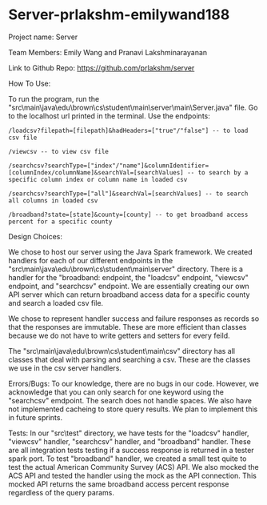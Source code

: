 # Server-prlakshm-emilywand188

Project name: Server

Team Members: Emily Wang and Pranavi Lakshminarayanan 

Link to Github Repo: https://github.com/prlakshm/server

How To Use:

To run the program, run the "src\main\java\edu\brown\cs\student\main\server\main\Server.java" file. Go to the localhost url printed in the terminal. Use the endpoints:

    /loadcsv?filepath=[filepath]&hadHeaders=["true"/"false"] -- to load csv file

    /viewcsv -- to view csv file

    /searchcsv?searchType=["index"/"name"]&columnIdentifier=[columnIndex/columnName]&searchVal=[searchValues] -- to search by a specific column index or column name in loaded csv

    /searchcsv?searchType=["all"]&searchVal=[searchValues] -- to search all columns in loaded csv

    /broadband?state=[state]&county=[county] -- to get broadband access percent for a specific county

Design Choices:

We chose to host our server using the Java Spark framework. We created handlers for each of our different endpoints in the "src\main\java\edu\brown\cs\student\main\server" directory. There is a handler for the "broadband: endpoint, the "loadcsv" endpoint, "viewcsv" endpoint, and "searchcsv" endpoint. We are essentially creating our own API server which can return broadband access data for a specific county and search a loaded csv file. 

We chose to represent handler success and failure responses as records so that the responses are immutable. These are more efficient than classes because we do not have to write getters and setters for every feild. 

The "src\main\java\edu\brown\cs\student\main\csv" directory has all classes that deal with parsing and searching a csv. These are the classes we use in the csv server handlers.

Errors/Bugs:
To our knowledge, there are no bugs in our code. However, we acknowledge that you can only search for one keyword using the "searchcsv" emdpoint. The search does not handle spaces. We also have not implemented cacheing to store query results. We plan to implement this in future sprints. 

Tests:
In our "src\test" directory, we have tests for the "loadcsv" handler, "viewcsv" handler, "searchcsv" handler, and "broadband" handler. These are all integration tests testing if a success response is returned in a tester spark port. To test "broadband" handler, we created a small test quite to test the actual American Community Survey (ACS) API. We also mocked the ACS API and tested the handler using the mock as the API connection. This mocked API returns the same broadband access percent response regardless of the query params. 
